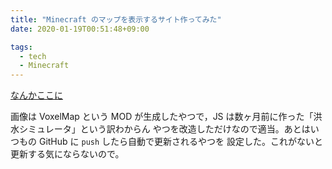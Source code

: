 ```yaml
---
title: "Minecraft のマップを表示するサイト作ってみた"
date: 2020-01-19T00:51:48+09:00

tags:
  - tech
  - Minecraft
---
```


[なんかここに](https://mcmap.chronoscoper.com/)

画像は VoxelMap という MOD が生成したやつで，JS は数ヶ月前に作った「洪水シミュレータ」という訳わからん
やつを改造しただけなので適当。あとはいつもの GitHub に `push` したら自動で更新されるやつを
設定した。これがないと更新する気にならないので。
